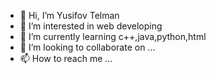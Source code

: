 - 👋 Hi, I’m Yusifov Telman
- 👀 I’m interested in web developing
- 🌱 I’m currently learning c++,java,python,html
- 💞️ I’m looking to collaborate on ...
- 📫 How to reach me ...

<!---
Rept1l1an/Rept1l1an is a ✨ special ✨ repository because its `README.md` (this file) appears on your GitHub profile.
You can click the Preview link to take a look at your changes.
--->

